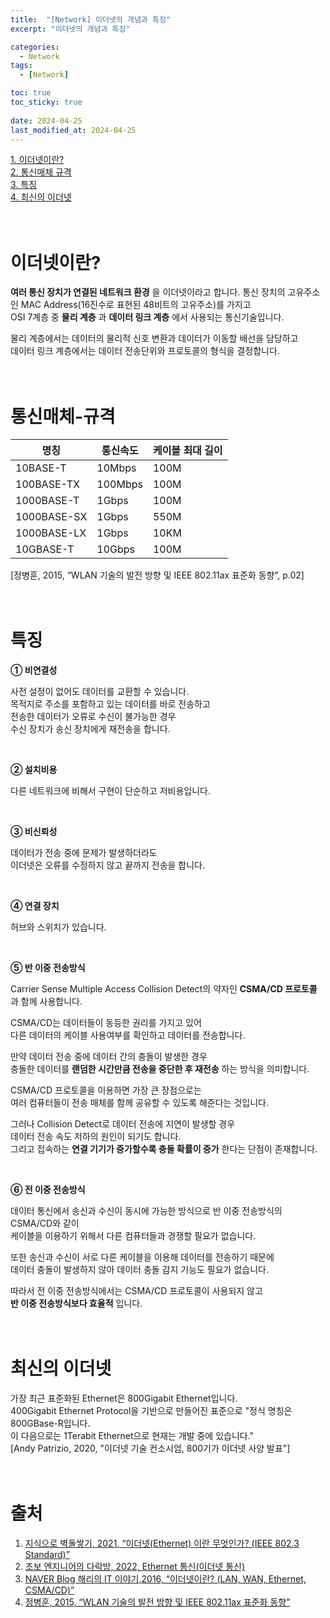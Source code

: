 ```yaml
---
title:  "[Network] 이더넷의 개념과 특징"
excerpt: "이더넷의 개념과 특징"

categories:
  - Network
tags:
  - [Network]

toc: true
toc_sticky: true
 
date: 2024-04-25
last_modified_at: 2024-04-25
---
```


[1. 이더넷이란?](#이더넷이란?)<br/>
[2. 통신매체 규격](#통신매체-규격)<br/>
[3. 특징](#특징)<br/>
[4. 최신의 이더넷](#최신의-이더넷)  
<br/>
<br/>

# 이더넷이란?  
__여러 통신 장치가 연결된 네트워크 환경__ 을 이더넷이라고 합니다.
통신 장치의 고유주소인 MAC Address(16진수로 표현된 48비트의 고유주소)를 가지고  
OSI 7계층 중 __물리 계층__ 과 __데이터 링크 계층__ 에서 사용되는 통신기술입니다.  
  
물리 계층에서는 데이터의 물리적 신호 변환과 데이터가 이동할 배선을 담당하고  
데이터 링크 계층에서는 데이터 전송단위와 프로토콜의 형식을 결정합니다.  
<br/>
<br/>

# 통신매체-규격  

|명칭|통신속도|케이블 최대 길이|
|---|---|---|
|10BASE-T|10Mbps|100M|
|100BASE-TX|100Mbps|100M|
|1000BASE-T|1Gbps|100M|
|1000BASE-SX|1Gbps|550M|
|1000BASE-LX|1Gbps|10KM|
|10GBASE-T|10Gbps|100M|
  
[정병훈, 2015, “WLAN 기술의 발전 방향 및 IEEE 802.11ax 표준화 동향”, p.02]  
<br/>
<br/>

# 특징  

__① 비연결성__

사전 설정이 없어도 데이터를 교환할 수 있습니다.  
목적지로 주소를 포함하고 있는 데이터를 바로 전송하고  
전송한 데이터가 오류로 수신이 불가능한 경우  
수신 장치가 송신 장치에게 재전송을 합니다.  

<br/>

__② 설치비용__

다른 네트워크에 비해서 구현이 단순하고 저비용입니다.  

<br/>

__③ 비신뢰성__  

데이터가 전송 중에 문제가 발생하더라도  
이더넷은 오류를 수정하지 않고 끝까지 전송을 합니다.  

<br/>

__④ 연결 장치__  

허브와 스위치가 있습니다.  

<br/>

__⑤ 반 이중 전송방식__  

Carrier Sense Multiple Access Collision Detect의 약자인 __CSMA/CD 프로토콜__ 과 함께 사용합니다.  
  
CSMA/CD는 데이터들이 동등한 권리를 가지고 있어  
다른 데이터의 케이블 사용여부를 확인하고 데이터를 전송합니다.  
  
만약 데이터 전송 중에 데이터 간의 충돌이 발생한 경우  
충돌한 데이터를 __랜덤한 시간만큼 전송을 중단한 후 재전송__ 하는 방식을 의미합니다.  
  
CSMA/CD 프로토콜을 이용하면 가장 큰 장점으로는  
여러 컴퓨터들이 전송 매체를 함께 공유할 수 있도록 해준다는 것입니다.  
  
그러나 Collision Detect로 데이터 전송에 지연이 발생할 경우  
데이터 전송 속도 저하의 원인이 되기도 합니다.  
그리고 접속하는 __연결 기기가 증가할수록 충돌 확률이 증가__ 한다는 단점이 존재합니다.  
  
<br/>

__⑥ 전 이중 전송방식__

데이터 통신에서 송신과 수신이 동시에 가능한 방식으로 반 이중 전송방식의 CSMA/CD와 같이  
케이블을 이용하기 위해서 다른 컴퓨터들과 경쟁할 필요가 없습니다.  
  
또한 송신과 수신이 서로 다른 케이블을 이용해 데이터를 전송하기 때문에  
데이터 충돌이 발생하지 않아 데이터 충돌 감지 기능도 필요가 없습니다.  
  
따라서 전 이중 전송방식에서는 CSMA/CD 프로토콜이 사용되지 않고  
__반 이중 전송방식보다 효율적__ 입니다.  
<br/>
<br/>

# 최신의 이더넷  
가장 최근 표준화된 Ethernet은 800Gigabit Ethernet입니다.  
400Gigabit Ethernet Protocol을 기반으로 만들어진 표준으로 "정식 명칭은800GBase-R입니다.  
이 다음으로는 1Terabit Ethernet으로  현재는 개발 중에 있습니다."  
[Andy Patrizio, 2020, "이더넷 기술 컨소시엄, 800기가 이더넷 사양 발표"]  
<br/>
<br/>

# 출처  
1. [지식으로 벽돌쌓기, 2021, “이더넷(Ethernet) 이란 무엇인가? (IEEE 802.3 Standard)”](https://gaesung.tistory.com/37)
2. [초보 엔지니어의 다락방, 2022, Ethernet 통신(이더넷 통신)](https://mech19.tistory.com/m/135)
3. [NAVER Blog 해리의 IT 이야기,2016, “이더넷이란? (LAN, WAN, Ethernet, CSMA/CD)”](https://m.blog.naver.com/PostView.naver?isHttpsRedirect=true&blogId=haeri056&logNo=220805367585)
4. [정병훈, 2015, “WLAN 기술의 발전 방향 및 IEEE 802.11ax 표준화 동향”](https://koreascience.kr/article/JAKO201513265527525.page)  
<br/>
<br/>